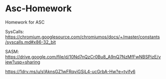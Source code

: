 # Asc-Homework
Homework for ASC

SysCalls:
https://chromium.googlesource.com/chromiumos/docs/+/master/constants/syscalls.md#x86-32_bit

SASM:
https://drive.google.com/file/d/10Nd7nQzCr0Bu8_A9nQ7NzMfFwNBSPizE/view?usp=sharing

https://1drv.ms/u/s!AknsGZ1wFRqviGSjL4-ucGrbA-Hw?e=tyify6
